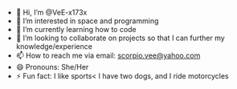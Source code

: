 - 👋 Hi, I’m @VeE-x173x
- 👀 I’m interested in space and programming
- 🌱 I’m currently learning how to code
- 💞️ I’m looking to collaborate on projects so that I can further my knowledge/experience
- 📫 How to reach me via email: scorpio.vee@yahoo.com
- 😄 Pronouns: She/Her
- ⚡ Fun fact: I like sports< I have two dogs, and I ride motorcycles

<!---
VeE-x173x/VeE-x173x is a ✨ special ✨ repository because its `README.md` (this file) appears on your GitHub profile.
You can click the Preview link to take a look at your changes.
--->
